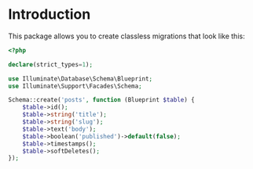 # Introduction

This package allows you to create classless migrations that look like this:

```php
<?php

declare(strict_types=1);

use Illuminate\Database\Schema\Blueprint;
use Illuminate\Support\Facades\Schema;

Schema::create('posts', function (Blueprint $table) {
    $table->id();
    $table->string('title');
    $table->string('slug');
    $table->text('body');
    $table->boolean('published')->default(false);
    $table->timestamps();
    $table->softDeletes();
});
```
